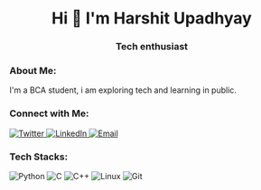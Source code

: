 <h1 align="center">Hi 👋 I'm Harshit Upadhyay</h1>
<h3 align="center">Tech enthusiast</h3>

<!DOCTYPE html>
<html>
<head>
  
</head>
<body>
  <div class="profile">
    <h3>About Me:</h3>
    <p>I'm a BCA student, i am exploring tech and learning in public.</p>
  </div>

  <div class="connect">
    <h3>Connect with Me:</h3>
    <p>
      <a href="https://twitter.com/harshitupdhyay" target="_blank">
        <img src="https://img.icons8.com/color/48/000000/twitter.png" alt="Twitter" />
      </a>
      <a href="https://www.linkedin.com/in/harshit-upadhyay-53031921b/" target="_blank">
        <img src="https://img.icons8.com/color/48/000000/linkedin.png" alt="LinkedIn" />
      </a>
      <a href="mailto:iamharshitupadhyay@gmail.com">
        <img src="https://img.icons8.com/color/48/000000/email.png" alt="Email" />
      </a>
    </p>
  </div>

  <div class="tech-stack:">
    <h3>Tech Stacks:</h3>
    <p>
      <img src="https://img.icons8.com/color/48/000000/python.png" alt="Python" />
      <img src="https://img.icons8.com/color/48/000000/c-programming.png" alt="C" />
      <img src="https://img.icons8.com/color/48/000000/c-plus-plus-logo.png" alt="C++" />
      <img src="https://img.icons8.com/color/48/000000/linux.png" alt="Linux" />
      <img src="https://img.icons8.com/color/48/000000/git.png" alt="Git" />
    </p>
  </div>
</body>
</html>

<!--
**harshitupdhyay/harshitupdhyay** is a ✨ _special_ ✨ repository because its `README.md` (this file) appears on your GitHub profile.

Here are some ideas to get you started:

- 🔭 I’m currently working on ...
- 🌱 I’m currently learning ...
- 👯 I’m looking to collaborate on ...
- 🤔 I’m looking for help with ...
- 💬 Ask me about ...
- 📫 How to reach me: ...
- 😄 Pronouns: ...
- ⚡ Fun fact: ...
-->
